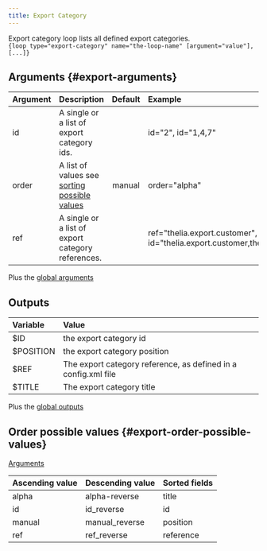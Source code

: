 ```yaml
---
title: Export Category
---
```


Export category loop lists all defined export categories.   
`{loop type="export-category" name="the-loop-name" [argument="value"], [...]}`

## Arguments {#export-arguments}

| Argument | Description                                                                   | Default | Example                                                                          |
|----------|:------------------------------------------------------------------------------|:-------:|:---------------------------------------------------------------------------------|
| id       | A single or a list of export category ids.                                    |         | id="2", id="1,4,7"                                                               |
| order    | A list of values see [sorting possible values](#export-order-possible-values) | manual  | order="alpha"                                                                    |
| ref      | A single or a list of export category references.                             |         | ref="thelia.export.customer", id="thelia.export.customer,thelia.export.products" |

Plus the [global arguments](./global_arguments)

## Outputs

| Variable  | Value                                                          |
|:----------|:---------------------------------------------------------------|
| $ID       | the export category id                                         |
| $POSITION | the export category position                                   |
| $REF      | The export category reference, as defined in a config.xml file |
| $TITLE    | The export category title                                      |

Plus the [global outputs](./global_outputs)

## Order possible values {#export-order-possible-values}
[Arguments](#export-arguments)

| Ascending value | Descending value | Sorted fields |
|-----------------|------------------|:--------------|
| alpha           | alpha-reverse    | title         |
| id              | id_reverse       | id            |
| manual          | manual_reverse   | position      |
| ref             | ref_reverse      | reference     |
